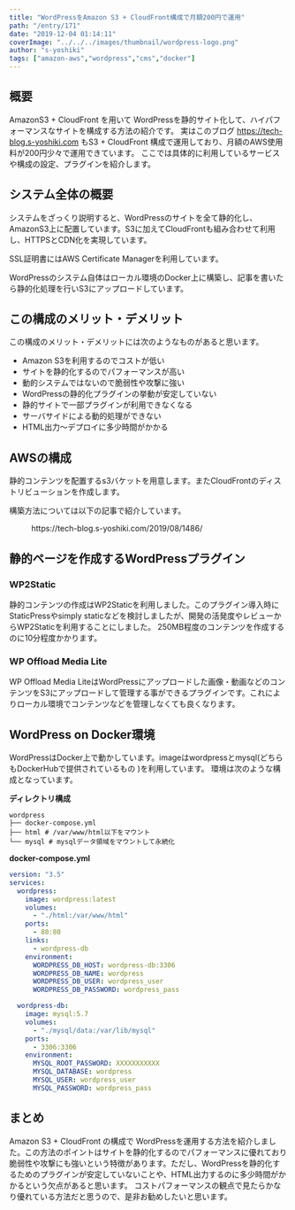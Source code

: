 ```yaml
---
title: "WordPressをAmazon S3 + CloudFront構成で月額200円で運用"
path: "/entry/171"
date: "2019-12-04 01:14:11"
coverImage: "../../../images/thumbnail/wordpress-logo.png"
author: "s-yoshiki"
tags: ["amazon-aws","wordpress","cms","docker"]
---
```


## 概要

AmazonS3 + CloudFront を用いて WordPressを静的サイト化して、ハイパフォーマンスなサイトを構成する方法の紹介です。
実はこのブログ https://tech-blog.s-yoshiki.com もS3 + CloudFront 構成で運用しており、月額のAWS使用料が200円少々で運用できています。
ここでは具体的に利用しているサービスや構成の設定、プラグインを紹介します。

## システム全体の概要

システムをざっくり説明すると、WordPressのサイトを全て静的化し、AmazonS3上に配置しています。S3に加えてCloudFrontも組み合わせて利用し、HTTPSとCDN化を実現しています。

SSL証明書にはAWS Certificate Managerを利用しています。

WordPressのシステム自体はローカル環境のDocker上に構築し、記事を書いたら静的化処理を行いS3にアップロードしています。

## この構成のメリット・デメリット

この構成のメリット・デメリットには次のようなものがあると思います。

<!-- wp:list -->
<ul><li>Amazon S3を利用するのでコストが低い</li><li>サイトを静的化するのでパフォーマンスが高い</li><li>動的システムではないので脆弱性や攻撃に強い</li><li>WordPressの静的化プラグインの挙動が安定していない</li><li>静的サイトで一部プラグインが利用できなくなる</li><li>サーバサイドによる動的処理ができない</li><li>HTML出力〜デプロイに多少時間がかかる</li></ul>
<!-- /wp:list -->

## AWSの構成

静的コンテンツを配置するs3バケットを用意します。またCloudFrontのディストリビューションを作成します。

構築方法については以下の記事で紹介しています。

<!-- wp:core-embed/wordpress {"url":"https://tech-blog.s-yoshiki.com/2019/08/1486/","type":"wp-embed","providerNameSlug":"404-motivation-not-found","className":""} -->
<figure class="wp-block-embed-wordpress wp-block-embed is-type-wp-embed is-provider-404-motivation-not-found"><div class="wp-block-embed__wrapper">
https://tech-blog.s-yoshiki.com/2019/08/1486/
</div></figure>
<!-- /wp:core-embed/wordpress -->

## 静的ページを作成するWordPressプラグイン

<!-- wp:heading {"level":3} -->

### WP2Static

静的コンテンツの作成はWP2Staticを利用しました。このプラグイン導入時にStaticPressやsimply staticなどを検討しましたが、開発の活発度やレビューからWP2Staticを利用することにしました。
250MB程度のコンテンツを作成するのに10分程度かかります。

<!-- wp:heading {"level":3} -->

### **WP Offload Media Lite**

WP Offload Media LiteはWordPressにアップロードした画像・動画などのコンテンツをS3にアップロードして管理する事ができるプラグインです。これによりローカル環境でコンテンツなどを管理しなくても良くなります。

## WordPress on Docker環境

WordPressはDocker上で動かしています。imageはwordpressとmysql(どちらもDockerHubで提供されているもの )を利用しています。
環境は次のような構成となっています。

**ディレクトリ構成**

```
wordpress
├── docker-compose.yml
├── html # /var/www/html以下をマウント
└── mysql # mysqlデータ領域をマウントして永続化
```

**docker-compose.yml**

```yml
version: "3.5"
services:
  wordpress:
    image: wordpress:latest
    volumes:
      - "./html:/var/www/html"
    ports:
      - 80:80
    links:
      - wordpress-db
    environment:
      WORDPRESS_DB_HOST: wordpress-db:3306
      WORDPRESS_DB_NAME: wordpress
      WORDPRESS_DB_USER: wordpress_user
      WORDPRESS_DB_PASSWORD: wordpress_pass

  wordpress-db:
    image: mysql:5.7
    volumes:
      - "./mysql/data:/var/lib/mysql"
    ports:
      - 3306:3306
    environment:
      MYSQL_ROOT_PASSWORD: XXXXXXXXXXX
      MYSQL_DATABASE: wordpress
      MYSQL_USER: wordpress_user
      MYSQL_PASSWORD: wordpress_pass
```

## まとめ

Amazon S3 + CloudFront の構成で WordPressを運用する方法を紹介しました。この方法のポイントはサイトを静的化するのでパフォーマンスに優れており脆弱性や攻撃にも強いという特徴があります。ただし、WordPressを静的化するためのプラグインが安定していないことや、HTML出力するのに多少時間がかかるという欠点があると思います。
コストパフォーマンスの観点で見たらかなり優れている方法だと思うので、是非お勧めしたいと思います。
